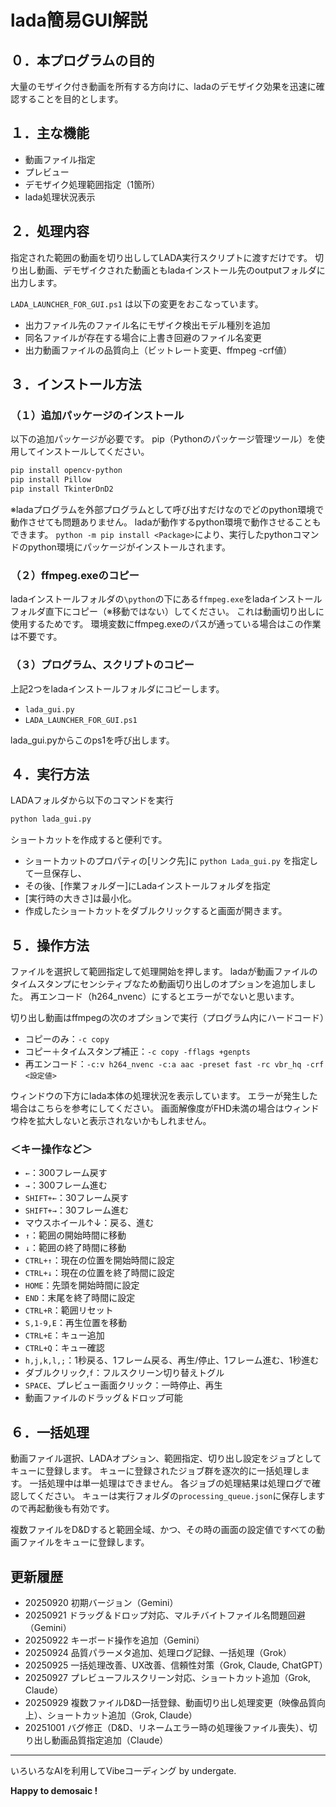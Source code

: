 # lada簡易GUI解説

## ０．本プログラムの目的

大量のモザイク付き動画を所有する方向けに、ladaのデモザイク効果を迅速に確認することを目的とします。

## １．主な機能

- 動画ファイル指定
- プレビュー
- デモザイク処理範囲指定（1箇所）
- lada処理状況表示

## ２．処理内容

指定された範囲の動画を切り出ししてLADA実行スクリプトに渡すだけです。
切り出し動画、デモザイクされた動画ともladaインストール先のoutputフォルダに出力します。

`LADA_LAUNCHER_FOR_GUI.ps1` は以下の変更をおこなっています。

- 出力ファイル先のファイル名にモザイク検出モデル種別を追加
- 同名ファイルが存在する場合に上書き回避のファイル名変更
- 出力動画ファイルの品質向上（ビットレート変更、ffmpeg -crf値）

## ３．インストール方法

### （１）追加パッケージのインストール

以下の追加パッケージが必要です。
pip（Pythonのパッケージ管理ツール）を使用してインストールしてください。

```bash
pip install opencv-python
pip install Pillow
pip install TkinterDnD2
```

※ladaプログラムを外部プログラムとして呼び出すだけなのでどのpython環境で動作させても問題ありません。
ladaが動作するpython環境で動作させることもできます。
`python -m pip install <Package>`により、実行したpythonコマンドのpython環境にパッケージがインストールされます。

### （２）ffmpeg.exeのコピー

ladaインストールフォルダの`\python`の下にある`ffmpeg.exe`をladaインストールフォルダ直下にコピー（※移動ではない）してください。
これは動画切り出しに使用するためです。
環境変数にffmpeg.exeのパスが通っている場合はこの作業は不要です。

### （３）プログラム、スクリプトのコピー

上記2つをladaインストールフォルダにコピーします。

- `lada_gui.py`
- `LADA_LAUNCHER_FOR_GUI.ps1`

lada_gui.pyからこのps1を呼び出します。

## ４．実行方法

LADAフォルダから以下のコマンドを実行

```bash
python lada_gui.py
```

ショートカットを作成すると便利です。

- ショートカットのプロパティの[リンク先]に `python Lada_gui.py` を指定して一旦保存し、
- その後、[作業フォルダー]にLadaインストールフォルダを指定
- [実行時の大きさ]は最小化。
- 作成したショートカットをダブルクリックすると画面が開きます。

## ５．操作方法

ファイルを選択して範囲指定して処理開始を押します。
ladaが動画ファイルのタイムスタンプにセンシティブなため動画切り出しのオプションを追加しました。
再エンコード（h264_nvenc）にするとエラーがでないと思います。

切り出し動画はffmpegの次のオプションで実行（プログラム内にハードコード）

- コピーのみ：`-c copy`
- コピー＋タイムスタンプ補正：`-c copy -fflags +genpts`
- 再エンコード：`-c:v h264_nvenc -c:a aac -preset fast -rc vbr_hq -crf <設定値>`

ウィンドウの下方にlada本体の処理状況を表示しています。
エラーが発生した場合はこちらを参考にしてください。
画面解像度がFHD未満の場合はウィンドウ枠を拡大しないと表示されないかもしれません。

### ＜キー操作など＞

- `←`：300フレーム戻す
- `→`：300フレーム進む
- `SHIFT+←`：30フレーム戻す
- `SHIFT+→`：30フレーム進む
- マウスホイール↑↓：戻る、進む
- `↑`：範囲の開始時間に移動
- `↓`：範囲の終了時間に移動
- `CTRL+↑`：現在の位置を開始時間に設定
- `CTRL+↓`：現在の位置を終了時間に設定
- `HOME`：先頭を開始時間に設定
- `END`：末尾を終了時間に設定
- `CTRL+R`：範囲リセット
- `S,1-9,E`：再生位置を移動
- `CTRL+E`：キュー追加
- `CTRL+Q`：キュー確認
- `h,j,k,l,;`：1秒戻る、1フレーム戻る、再生/停止、1フレーム進む、1秒進む
- ダブルクリック,`f`：フルスクリーン切り替えトグル
- `SPACE`、プレビュー画面クリック：一時停止、再生
- 動画ファイルのドラッグ＆ドロップ可能

## ６．一括処理

動画ファイル選択、LADAオプション、範囲指定、切り出し設定をジョブとしてキューに登録します。
キューに登録されたジョブ群を逐次的に一括処理します。
一括処理中は単一処理はできません。
各ジョブの処理結果は処理ログで確認してください。
キューは実行フォルダの`processing_queue.json`に保存しますので再起動後も有効です。

複数ファイルをD&Dすると範囲全域、かつ、その時の画面の設定値ですべての動画ファイルをキューに登録します。

## 更新履歴

- 20250920 初期バージョン（Gemini）
- 20250921 ドラッグ＆ドロップ対応、マルチバイトファイル名問題回避（Gemini）
- 20250922 キーボード操作を追加（Gemini）
- 20250924 品質パラーメタ追加、処理ログ記録、一括処理（Grok）
- 20250925 一括処理改善、UX改善、信頼性対策（Grok, Claude, ChatGPT）
- 20250927 プレビューフルスクリーン対応、ショートカット追加（Grok, Claude）
- 20250929 複数ファイルD&D一括登録、動画切り出し処理変更（映像品質向上）、ショートカット追加（Grok, Claude）
- 20251001 バグ修正（D&D、リネームエラー時の処理後ファイル喪失）、切り出し動画品質指定追加（Claude）

---

いろいろなAIを利用してVibeコーディング by undergate.

**Happy to demosaic !**
